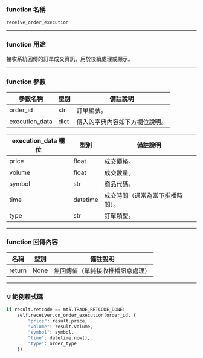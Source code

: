 ### function 名稱

`receive_order_execution`

---

### function 用途

接收系統回傳的訂單成交資訊，用於後續處理或顯示。

---

### function 參數

| 參數名稱     | 型別  | 備註說明 |
|--------------|--------|----------|
| order_id     | str    | 訂單編號。 |
| execution_data | dict | 傳入的字典內容如下方欄位說明。 |

| execution_data 欄位 | 型別   | 備註說明 |
|----------------------|--------|----------|
| price                | float  | 成交價格。 |
| volume               | float  | 成交數量。 |
| symbol               | str    | 商品代碼。 |
| time                 | datetime | 成交時間（通常為當下推播時間）。 |
| type                 | str    | 訂單類型。 |

---

### function 回傳內容

| 名稱   | 型別 | 備註說明              |
|--------|------|-----------------------|
| return | None | 無回傳值（單純接收推播訊息處理） |

---

### 💡 範例程式碼

```python
if result.retcode == mt5.TRADE_RETCODE_DONE:
    self.receiver.on_order_execution(order_id, {
        "price": result.price,
        "volume": result.volume,
        "symbol": symbol,
        "time": datetime.now(),
        "type": order_type
    })